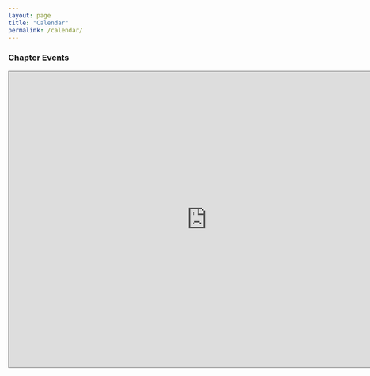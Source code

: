 ```yaml
---
layout: page
title: "Calendar"
permalink: /calendar/
---
```


<div id="upcoming"></div>
<div class="span9">
	<h3>Chapter Events</h3>
	<iframe src="https://calendar.google.com/calendar/embed?height=600&wkst=1&ctz=America%2FLos_Angeles&bgcolor=%23ffffff&title=DSA%20Ventura%20County%20Events&src=YWIxZmVjZTdlYjI5NTg4MGIyYWFhNzA0MDQ4MGJiMWNmZmY2OTBhMjc5OGM0NzQ4YzJlYTg0NzczNDRkZjA5ZkBncm91cC5jYWxlbmRhci5nb29nbGUuY29t&color=%233F51B5" style="border:solid 1px #777" width="800" height="600" frameborder="0" scrolling="no"></iframe>
</div>
